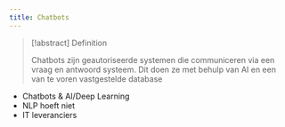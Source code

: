 ```yaml
---
title: Chatbots
---
```


>[!abstract] Definition
>
>Chatbots zijn geautoriseerde systemen die communiceren via een vraag en antwoord systeem. Dit doen ze met behulp van AI en een van te voren vastgestelde database

- Chatbots & AI/Deep Learning 
- NLP hoeft niet 
- IT leveranciers 